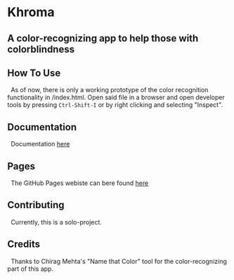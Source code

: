 # Khroma

## A color-recognizing app to help those with colorblindness

## How To Use
&nbsp;&nbsp;As of now, there is only a working prototype of the color recognition functionality in /index.html. Open said file in a browser and open developer tools by pressing ```Ctrl-Shift-I``` or by right clicking and selecting "Inspect".

## Documentation
&nbsp;&nbsp;Documentation [here](https://github.com/BYRDSR1/app-project/wiki)

## Pages
&nbsp;&nbsp;The GitHub Pages webiste can bere found [here](https://byrdsr1.github.io/app-project/public/index.html)

## Contributing
&nbsp;&nbsp;Currently, this is a solo-project.

## Credits
&nbsp;&nbsp;Thanks to Chirag Mehta's "Name that Color" tool for the color-recognizing part of this app.
